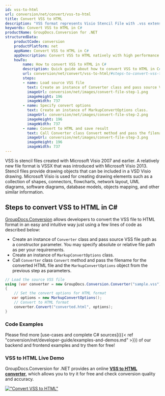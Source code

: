 ```yaml
---
id: vss-to-html
url: conversion/net/convert/vss-to-html
title: Convert VSS to HTML
description: "VSS format represents Visio Stencil File with .vss extension. Learn how to convert VSS to HTML file programmatically in C# language using GroupDocs.Conversion for .NET library."
keywords: Convert VSS to HTML in C#
productName: GroupDocs.Conversion for .NET
structuredData:
    productCode: conversion
    productPlatform: net
    appName: Convert VSS to HTML in C#
    appDescription: Convert VSS to HTML natively with high performance using C# language and server side GroupDocs.Conversion for .NET APIs, without the use of any software like Microsoft or Open Office.
    howTo:
        name: How to convert VSS to HTML in C# 
        description: Quick guide about how to convert VSS to HTML in C# with high performance and accuracy.
        url: conversion/net/convert/vss-to-html/#steps-to-convert-vss-to-html-in-c
        steps:
        - name: Load source VSS file 
          text: Create an instance of Converter class and pass source VSS file path as a constructor parameter. You may specify absolute or relative file path as per your requirements. 
          imageUrl: conversion/net/images/convert-file-step-1.png
          imageHeight: 196
          imageWidth: 737
        - name: Specify convert options 
          text: Create an instance of MarkupConvertOptions class.
          imageUrl: conversion/net/images/convert-file-step-2.png
          imageHeight: 196
          imageWidth: 737
        - name: Convert to HTML and save result 
          text: Call Converter class Convert method and pass the filename for the converted HTML file and the MarkupConvertOptions object from the previous step as parameters.
          imageUrl: conversion/net/images/convert-file-step-3.png
          imageHeight: 196
          imageWidth: 737
---
```


VSS is stencil files created with Microsoft Visio 2007 and earlier. A relatively new file format is VSSX that was introduced with Microsoft Visio 2013. Stencil files provide drawing objects that can be included in a VSD Visio drawing. Microsoft Visio is used for creating drawing elements such as a collection of shapes, connectors, flowcharts, network layout, UML diagrams, software diagrams, database models, objects mapping, and other similar information.

## Steps to convert VSS to HTML in C#

[GroupDocs.Conversion](https://products.groupdocs.com/conversion/net) allows developers to convert the VSS file to HTML format in an easy and intuitive way just using a few lines of code as described below:

* Create an instance of `Converter` class and pass source VSS file path as a constructor parameter. You may specify absolute or relative file path as per your requirements. 
* Create an instance of `MarkupConvertOptions` class.
* Call `Converter` class `Convert` method and pass the filename for the converted HTML file and the `MarkupConvertOptions` object from the previous step as parameters.

```csharp
// Load the source VSS file
using (var converter = new GroupDocs.Conversion.Converter("sample.vss"))
{
    // Set the convert options for HTML format
   var options = new MarkupConvertOptions();
    // Convert to HTML format
    converter.Convert("converted.html", options);
}
```

### Code Examples

Please find more [use-cases and complete C# sources]({{< ref "conversion/net/developer-guide/examples-and-demos.md" >}}) of our backend and frontend examples and try them for free!

### VSS to HTML Live Demo

GroupDocs.Conversion for .NET provides an online [**VSS to HTML converter**](https://products.groupdocs.app/conversion/vss-to-html), which allows you to try it for free and check conversion quality and accuracy.

[!["Convert VSS to HTML"](conversion/net/images/convert-to-html/convert-vss-to-html.png)](https://products.groupdocs.app/conversion/vss-to-html)